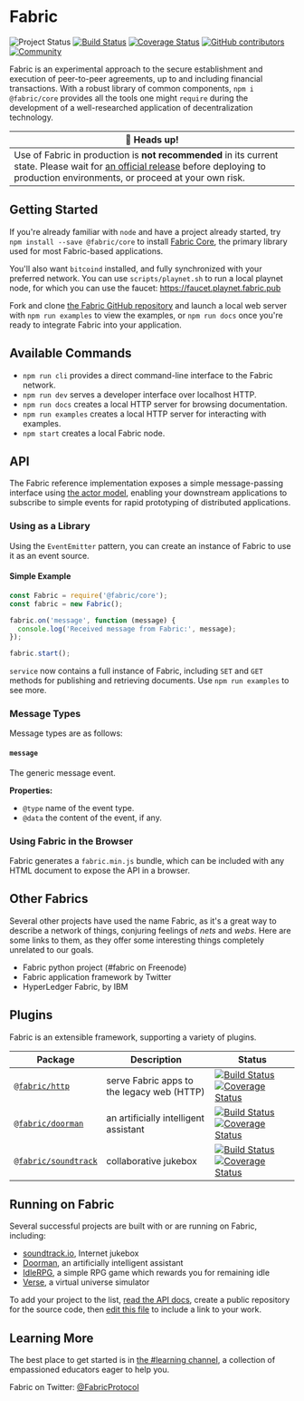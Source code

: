 # Fabric
![Project Status][badge-status]
[![Build Status][badge-build]][build-status]
[![Coverage Status][badge-coverage]][coverage]
[![GitHub contributors][badge-contributors]][contributors]
[![Community][badge-chat]][chat]

Fabric is an experimental approach to the secure establishment and execution of
peer-to-peer agreements, up to and including financial transactions.  With a
robust library of common components, `npm i @fabric/core` provides all the tools
one might `require` during the development of a well-researched application of
decentralization technology.

| 🚨 Heads up! |
|--------------|
| Use of Fabric in production is **not recommended** in its current state.  Please wait for [an official release][releases] before deploying to production environments, or proceed at your own risk. |

## Getting Started
If you're already familiar with `node` and have a project already started, try
`npm install --save @fabric/core` to install [Fabric Core](https://fabric.pub),
the primary library used for most Fabric-based applications.

You'll also want `bitcoind` installed, and fully synchronized with your
preferred network.  You can use `scripts/playnet.sh` to run a local playnet
node, for which you can use the faucet: https://faucet.playnet.fabric.pub

Fork and clone [the Fabric GitHub repository][fabric-github] and launch a local
web server with `npm run examples` to view the examples, or `npm run docs` once
you're ready to integrate Fabric into your application.

## Available Commands
- `npm run cli` provides a direct command-line interface to the Fabric network.
- `npm run dev` serves a developer interface over localhost HTTP.
- `npm run docs` creates a local HTTP server for browsing documentation.
- `npm run examples` creates a local HTTP server for interacting with examples.
- `npm start` creates a local Fabric node.

## API
The Fabric reference implementation exposes a simple message-passing interface
using [the actor model][actor-model], enabling your downstream applications to
subscribe to simple events for rapid prototyping of distributed applications.

### Using as a Library
Using the `EventEmitter` pattern, you can create an instance of Fabric to use
it as an event source.

#### Simple Example
```js
const Fabric = require('@fabric/core');
const fabric = new Fabric();

fabric.on('message', function (message) {
  console.log('Received message from Fabric:', message);
});

fabric.start();
```

`service` now contains a full instance of Fabric, including `SET` and `GET`
methods for publishing and retrieving documents.  Use `npm run examples` to see
more.

### Message Types
Message types are as follows:

#### `message`
The generic message event.

**Properties:**
- `@type` name of the event type.
- `@data` the content of the event, if any.

### Using Fabric in the Browser
Fabric generates a `fabric.min.js` bundle, which can be included with any HTML
document to expose the API in a browser.

## Other Fabrics
Several other projects have used the name Fabric, as it's a great way to
describe a network of things, conjuring feelings of _nets_ and _webs_.  Here are
some links to them, as they offer some interesting things completely unrelated
to our goals.

- Fabric python project (#fabric on Freenode)
- Fabric application framework by Twitter
- HyperLedger Fabric, by IBM


## Plugins
Fabric is an extensible framework, supporting a variety of plugins.

| Package                            | Description                                | Status                                                                                                                                       |
|------------------------------------|--------------------------------------------|----------------------------------------------------------------------------------------------------------------------------------------------|
| [`@fabric/http`][http-plugin]      | serve Fabric apps to the legacy web (HTTP) | [![Build Status][badge-http-status]][http-test-status] [![Coverage Status][badge-http-coverage]][badge-http-coverage]                        |
| [`@fabric/doorman`][doorman]       | an artificially intelligent assistant      | [![Build Status][badge-doorman-status]][doorman-test-status] [![Coverage Status][badge-doorman-coverage]][doorman-coverage-home]             |
| [`@fabric/soundtrack`][soundtrack] | collaborative jukebox                      | [![Build Status][badge-soundtrack-status]][soundtrack-test-status] [![Coverage Status][badge-soundtrack-coverage]][soundtrack-coverage-home] |

## Running on Fabric
Several successful projects are built with or are running on Fabric, including:

- [soundtrack.io][soundtrack.io], Internet jukebox
- [Doorman][doorman], an artificially intelligent assistant
- [IdleRPG][idlerpg], a simple RPG game which rewards you for remaining idle
- [Verse][verse], a virtual universe simulator

To add your project to the list, [read the API docs][api-docs], create a public
repository for the source code, then [edit this file][edit-readme] to include a
link to your work.

## Learning More
The best place to get started is in [the #learning channel][learning], a
collection of empassioned educators eager to help you.

Fabric on Twitter: [@FabricProtocol][twitter]

[fabric-github]: https://github.com/FabricLabs/fabric
[http-plugin]: https://github.com/FabricLabs/web
[api-docs]: https://dev.fabric.pub
[chat]: https://chat.fabric.pub
[edit-readme]: https://github.com/FabricLabs/fabric/edit/master/README.md
[contributors]: https://github.com/FabricLabs/fabric/graphs/contributors
[build-status]: https://travis-ci.org/FabricLabs/fabric
[coverage]: https://codecov.io/gh/FabricLabs/fabric

[learning]: https://to.fabric.pub/#learning:fabric.pub
[development]: https://to.fabric.pub/#development:fabric.pub

[badge-status]: https://img.shields.io/badge/status-experimental-rainbow.svg?style=flat-square
[badge-build]: https://img.shields.io/travis/FabricLabs/fabric.svg?branch=master&style=flat-square
[badge-coverage]: https://img.shields.io/codecov/c/github/FabricLabs/fabric.svg?style=flat-square
[badge-contributors]: https://img.shields.io/github/contributors/FabricLabs/fabric.svg?style=flat-square
[badge-chat]: https://img.shields.io/matrix/hub:fabric.pub.svg?server_fqdn=matrix.org&style=flat-square

[badge-doorman-status]: https://img.shields.io/travis/FabricLabs/doorman.svg?branch=master&style=flat-square
[badge-doorman-coverage]: https://img.shields.io/codecov/c/github/FabricLabs/doorman.svg?style=flat-square
[badge-http-status]: https://img.shields.io/travis/FabricLabs/web.svg?branch=master&style=flat-square
[badge-http-coverage]: https://img.shields.io/codecov/c/github/FabricLabs/web.svg?style=flat-square
[badge-soundtrack-status]: https://img.shields.io/travis/FabricLabs/soundtrack.svg?branch=master&style=flat-square
[badge-soundtrack-coverage]: https://img.shields.io/codecov/c/github/FabricLabs/soundtrack.svg?style=flat-square

[doorman-test-status]: https://travis-ci.org/FabricLabs/doorman
[http-test-status]: https://travis-ci.org/FabricLabs/web
[soundtrack-test-status]: https://travis-ci.org/FabricLabs/soundtrack

[doorman-coverage-home]: https://codecov.io/gh/FabricLabs/doorman
[http-coverage-home]: https://codecov.io/gh/FabricLabs/web
[soundtrack-coverage-home]: https://codecov.io/gh/FabricLabs/soundtrack

[soundtrack.io]: https://soundtrack.io
[soundtrack]: https://github.com/FabricLabs/soundtrack
[doorman]: https://github.com/FabricLabs/doorman
[idlerpg]: https://to.fabric.pub/#idlerpg:verse.im
[verse]: https://verse.im

[everything-is-broken]: https://medium.com/message/everything-is-broken-81e5f33a24e1
[coordination]: https://i.imgur.com/Ki3fbTh.gif
[bitcoin-donations]: bitcoin:3CHGLadfbcKrM1sS5uYtASaq75VAuMSMpb
[bitcoin-donations-image]: https://fabric.pub/assets/3CHGLadfbcKrM1sS5uYtASaq75VAuMSMpb.png
[twitter]: https://twitter.com/FabricProtocol
[join]: https://chat.fabric.pub#register
[actor-model]: http://hdl.handle.net/1721.1/6935
[specification]: https://dev.fabric.pub/snippets/specification.html
[releases]: https://github.com/FabricLabs/fabric/releases
